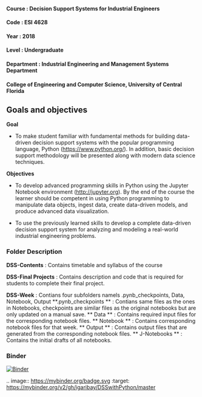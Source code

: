 #### Course     : Decision Support Systems for Industrial Engineers
#### Code       : ESI 4628
#### Year       : 2018
#### Level      : Undergraduate
#### Department : Industrial Engineering and Management Systems Department
#### College of Engineering and Computer Science, University of Central Florida

## Goals and objectives
**Goal** 
+ To make student familiar with fundamental methods for building data-driven decision support systems with the popular programming language, Python (https://www.python.org/). In addition, basic decision support methodology will be presented along with modern data science techniques.

**Objectives**
+ To develop advanced programming skills in Python using the Jupyter Notebook environment (http://jupyter.org). By the end of the course the learner should be competent in using Python programming to manipulate data objects, ingest data, create data-driven models, and produce advanced data visualization.

+ To use the previously learned skills to develop a complete data-driven decision support system for analyzing and modeling a real-world industrial engineering problems.

### Folder Description 
**DSS-Contents**        : Contains timetable and syllabus of the course

**DSS-Final Projects**  : Contains description and code that is required for students to complete their final project.

**DSS-Week**            : Contians four subfolders namels .pynb_checkpoints, Data, Notebook, Output
**.pynb_checkpoints **    : Contians same files as the ones in Notebooks, checkpoints are similar files as the original notebooks but are only updated on a manual save. 
** Data **                : Contains required input files for the corresponding notebook files.
** Notebook **            : Contains corresponding notebook files for that week.
** Output **              : Contains output files that are generated from the corresponding notebook files.
** J-Notebooks **         : Contains the initial drafts of all notebooks.

### Binder

[![Binder](https://mybinder.org/badge.svg)](https://mybinder.org/v2/gh/igaribay/DSSwithPython/master)

.. image:: https://mybinder.org/badge.svg :target: https://mybinder.org/v2/gh/igaribay/DSSwithPython/master
